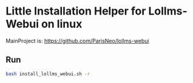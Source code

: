 # Little Installation Helper for  Lollms-Webui on linux

MainProject is: <https://github.com/ParisNeo/lollms-webui>

## Run

```sh
bash install_lollms_webui.sh -r
```